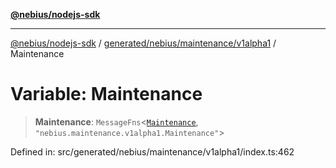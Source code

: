 [**@nebius/nodejs-sdk**](../../../../../README.md)

***

[@nebius/nodejs-sdk](../../../../../README.md) / [generated/nebius/maintenance/v1alpha1](../README.md) / Maintenance

# Variable: Maintenance

> **Maintenance**: `MessageFns`\<[`Maintenance`](../interfaces/Maintenance.md), `"nebius.maintenance.v1alpha1.Maintenance"`\>

Defined in: src/generated/nebius/maintenance/v1alpha1/index.ts:462
